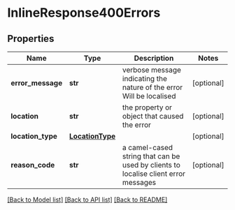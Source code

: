 # InlineResponse400Errors

## Properties
Name | Type | Description | Notes
------------ | ------------- | ------------- | -------------
**error_message** | **str** | verbose message indicating the nature of the error Will be localised  | [optional] 
**location** | **str** | the property or object that caused the error | [optional] 
**location_type** | [**LocationType**](LocationType.md) |  | [optional] 
**reason_code** | **str** | a camel-cased string that can be used by clients to localise client error messages | [optional] 

[[Back to Model list]](../README.md#documentation-for-models) [[Back to API list]](../README.md#documentation-for-api-endpoints) [[Back to README]](../README.md)


